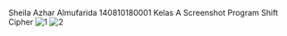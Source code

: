 Sheila Azhar Almufarida
140810180001
Kelas A
Screenshot Program Shift Cipher
![1](https://user-images.githubusercontent.com/47959466/93669745-80376400-fac0-11ea-8374-07d005db599d.JPG)
![2](https://user-images.githubusercontent.com/47959466/93669750-84fc1800-fac0-11ea-944a-ab663453a78c.JPG)